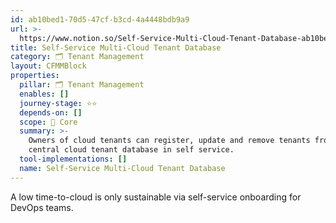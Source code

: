 ```yaml
---
id: ab10bed1-70d5-47cf-b3cd-4a4448bdb9a9
url: >-
  https://www.notion.so/Self-Service-Multi-Cloud-Tenant-Database-ab10bed170d547cfb3cd4a4448bdb9a9
title: Self-Service Multi-Cloud Tenant Database
category: 🗂 Tenant Management
layout: CFMMBlock
properties:
  pillar: 🗂 Tenant Management
  enables: []
  journey-stage: ⭐️⭐️
  depends-on: []
  scope: 🏢 Core
  summary: >-
    Owners of cloud tenants can register, update and remove tenants from a
    central cloud tenant database in self service.
  tool-implementations: []
  name: Self-Service Multi-Cloud Tenant Database
---
```


A low time-to-cloud is only sustainable via self-service onboarding for DevOps teams.
